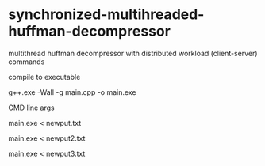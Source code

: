 # synchronized-multihreaded-huffman-decompressor
multithread huffman decompressor with distributed workload (client-server)
commands

compile to executable

g++.exe -Wall -g main.cpp -o main.exe


CMD line args

main.exe < newput.txt

main.exe < newput2.txt

main.exe < newput3.txt
